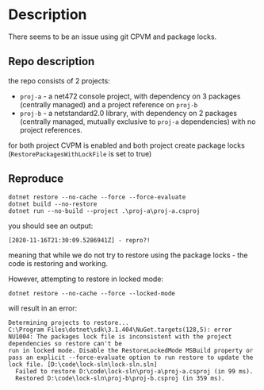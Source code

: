 # Description

There seems to be an issue using git CPVM and package locks.

## Repo description

the repo consists of 2 projects:

* `proj-a` - a net472 console project, with dependency on 3 packages (centrally managed) and a project reference on `proj-b`
* `proj-b` - a netstandard2.0 library, with dependency on 2 packages (centrally managed, mutually exclusive to `proj-a` dependencies) with no project references.

for both project CVPM is enabled and both project create package locks (`RestorePackagesWithLockFile` is set to true)

## Reproduce

```cli
dotnet restore --no-cache --force --force-evaluate
dotnet build --no-restore
dotnet run --no-build --project .\proj-a\proj-a.csproj
```

you should see an output:

```cli
[2020-11-16T21:30:09.5286941Z] - repro?!
```

meaning that while we do not try to restore using the package locks - the code is restoring and working.

However, attempting to restore in locked mode:

```cli
dotnet restore --no-cache --force --locked-mode
```

will result in an error:

```cli
Determining projects to restore...
C:\Program Files\dotnet\sdk\3.1.404\NuGet.targets(128,5): error NU1004: The packages lock file is inconsistent with the project dependencies so restore can't be 
run in locked mode. Disable the RestoreLockedMode MSBuild property or pass an explicit --force-evaluate option to run restore to update the lock file. [D:\code\lock-sln\lock-sln.sln]
  Failed to restore D:\code\lock-sln\proj-a\proj-a.csproj (in 99 ms).
  Restored D:\code\lock-sln\proj-b\proj-b.csproj (in 359 ms).
```
